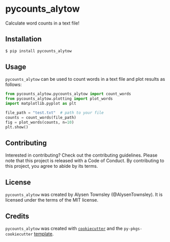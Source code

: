 # pycounts_alytow

Calculate word counts in a text file!

## Installation

```bash
$ pip install pycounts_alytow
```
## Usage

`pycounts_alytow` can be used to count words in a text file and plot results
as follows:

```python
from pycounts_alytow.pycounts_alytow import count_words
from pycounts_alytow.plotting import plot_words
import matplotlib.pyplot as plt

file_path = "test.txt"  # path to your file
counts = count_words(file_path)
fig = plot_words(counts, n=10)
plt.show()
```

## Contributing

Interested in contributing? Check out the contributing guidelines. Please note that this project is released with a Code of Conduct. By contributing to this project, you agree to abide by its terms.

## License

`pycounts_alytow` was created by Alysen Townsley (@AlysenTownsley). It is licensed under the terms of the MIT license.

## Credits

`pycounts_alytow` was created with [`cookiecutter`](https://cookiecutter.readthedocs.io/en/latest/) and the `py-pkgs-cookiecutter` [template](https://github.com/py-pkgs/py-pkgs-cookiecutter).
